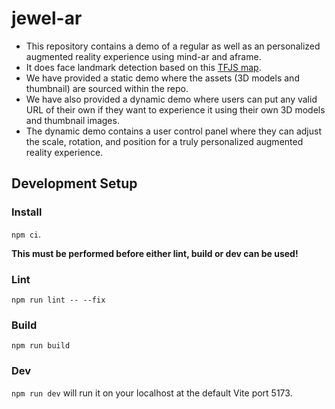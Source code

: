 # jewel-ar

- This repository contains a demo of a regular as well as an personalized augmented reality experience using mind-ar and aframe.
- It does face landmark detection based on this [TFJS map](https://github.com/tensorflow/tfjs-models/blob/master/face-landmarks-detection/mesh_map.jpg).
- We have provided a static demo where the assets (3D models and thumbnail) are sourced within the repo.
- We have also provided a dynamic demo where users can put any valid URL of their own if they want to experience it using their own 3D models and thumbnail images.
- The dynamic demo contains a user control panel where they can adjust the scale, rotation, and position for a truly personalized augmented reality experience.

## Development Setup

### Install

`npm ci`.

**This must be performed before either lint, build or dev can be used!**

### Lint

`npm run lint -- --fix`

### Build

`npm run build`

### Dev

`npm run dev` will run it on your localhost at the default Vite port 5173.